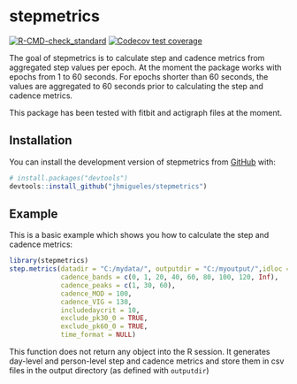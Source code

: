 
# stepmetrics

<!-- badges: start -->
[![R-CMD-check_standard](https://github.com/jhmigueles/stepmetrics/actions/workflows/R-CMD-check_standard.yaml/badge.svg)](https://github.com/jhmigueles/stepmetrics/actions/workflows/R-CMD-check_standard.yaml)
[![Codecov test coverage](https://codecov.io/gh/jhmigueles/stepmetrics/branch/master/graph/badge.svg)](https://app.codecov.io/gh/jhmigueles/stepmetrics?branch=master)
<!-- badges: end -->

The goal of stepmetrics is to calculate step and cadence metrics from aggregated 
step values per epoch. At the moment the package works with epochs from 1 to 60 seconds.
For epochs shorter than 60 seconds, the values are aggregated to 60 seconds prior
to calculating the step and cadence metrics.

This package has been tested with fitbit and actigraph files at the moment.

## Installation

You can install the development version of stepmetrics from [GitHub](https://github.com/) with:

``` r
# install.packages("devtools")
devtools::install_github("jhmigueles/stepmetrics")
```

## Example

This is a basic example which shows you how to calculate the step and cadence metrics:

``` r
library(stepmetrics)
step.metrics(datadir = "C:/mydata/", outputdir = "C:/myoutput/",idloc = "_",
             cadence_bands = c(0, 1, 20, 40, 60, 80, 100, 120, Inf),
             cadence_peaks = c(1, 30, 60),
             cadence_MOD = 100,
             cadence_VIG = 130,
             includedaycrit = 10,
             exclude_pk30_0 = TRUE,
             exclude_pk60_0 = TRUE,
             time_format = NULL)
```

This function does not return any object into the R session. It generates
day-level and person-level step and cadence metrics and store them in csv files
in the output directory (as defined with `outputdir`)


